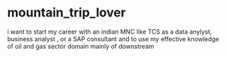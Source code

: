 # mountain_trip_lover
i want to start my career with an indian MNC like TCS as a data anylyst, business analyst , or a  SAP  consultant and to use my effective knowledge of oil and gas sector domain mainly of downstream 
